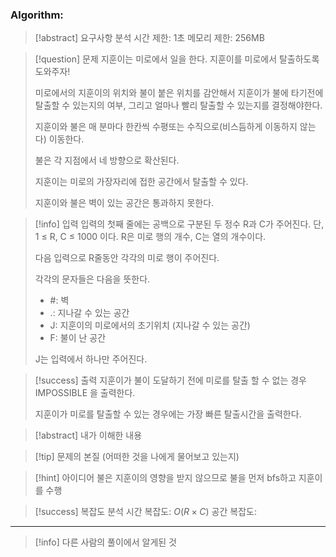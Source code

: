 ### Algorithm:

> [!abstract] 요구사항 분석
> 시간 제한: 1초
> 메모리 제한: 256MB

> [!question] 문제
> 지훈이는 미로에서 일을 한다. 지훈이를 미로에서 탈출하도록 도와주자!
>
> 미로에서의 지훈이의 위치와 불이 붙은 위치를 감안해서 지훈이가 불에 타기전에 탈출할 수 있는지의 여부, 그리고 얼마나 빨리 탈출할 수 있는지를 결정해야한다.
>
> 지훈이와 불은 매 분마다 한칸씩 수평또는 수직으로(비스듬하게 이동하지 않는다) 이동한다.
>
> 불은 각 지점에서 네 방향으로 확산된다.
>
> 지훈이는 미로의 가장자리에 접한 공간에서 탈출할 수 있다.
>
> 지훈이와 불은 벽이 있는 공간은 통과하지 못한다.

> [!info] 입력
> 입력의 첫째 줄에는 공백으로 구분된 두 정수 R과 C가 주어진다. 단, 1 ≤ R, C ≤ 1000 이다. R은 미로 행의 개수, C는 열의 개수이다.
>
> 다음 입력으로 R줄동안 각각의 미로 행이 주어진다.
>
> 각각의 문자들은 다음을 뜻한다.
>
> - #: 벽
> - .: 지나갈 수 있는 공간
> - J: 지훈이의 미로에서의 초기위치 (지나갈 수 있는 공간)
> - F: 불이 난 공간
>
> J는 입력에서 하나만 주어진다.

> [!success] 출력
> 지훈이가 불이 도달하기 전에 미로를 탈출 할 수 없는 경우 IMPOSSIBLE 을 출력한다.
>
> 지훈이가 미로를 탈출할 수 있는 경우에는 가장 빠른 탈출시간을 출력한다.

> [!abstract] 내가 이해한 내용

> [!tip] 문제의 본질 (어떠한 것을 나에게 물어보고 있는지)

> [!hint] 아이디어
> 불은 지훈이의 영향을 받지 않으므로 불을 먼저 bfs하고 지훈이를 수행

> [!success] 복잡도 분석
> 시간 복잡도: $O(R \times C)$
> 공간 복잡도:

---

> [!info] 다른 사람의 풀이에서 알게된 것
